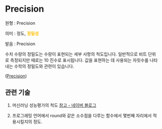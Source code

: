 # Precision

원형 : Precision

의미  : 정도, <span style="color:#FFBF00; font-weight:bold;">정밀성</span>

발음 : Precision

수치 수량의 정밀도는 수량이 표현되는 세부 사항의 척도입니다. 일반적으로 비트 단위로 측정되지만 때로는 10 진수로 표시됩니다. 값을 표현하는 데 사용되는 자릿수를 나타내는 수학의 정밀도와 관련이 있습니다.

([Precision](https://en.wikipedia.org/wiki/Precision_(computer_science)))

## 관련 기술
1. 머신러닝 성능평가의 척도 [참고 - 네이버 블로그](https://m.blog.naver.com/sw4r/221681933731)


2. 프로그래밍 언어에서 round와 같은 소수점을 다루는 함수에서 몇번째 자리에서 적용시킬지의 정도.

